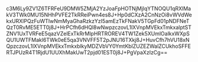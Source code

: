 c3M6Ly9ZV1Z6TFRFeU9DMW5ZMjA2YzJoaFpHOTNjMjlqYTNOQU1qRXlMakV3TWk0MU15NHhPVFE2TkRReiPwn4es8J+Hp0dCXzA2CnNzOi8vWVdWekxURXlPQzFuWTIwNmMyaGhaRzkzYzI5amEzTkFNakV5TGpFd01pNDFNeTQzT0RvME5ETT0j8J+HrPCfh6dHQl8wNwpzczovL1lXVnpMVEkxTmkxalptSTZNV1UxTVRFeE5qazVZelExTkRrMlpHRTROREV4TW1Zek5XUmlOalkxWXpSQU1UWTFMakl6TWk0eE5qa3VNVFF5T2pJNU16TXkj8J+HuvCfh7hVU18xNQpzczovL1lXVnpMVEkxTmkxblkyMDZVbVY0YmtKblZUZEZWalZCUkhoSFFERTJPUzR4T1RjdU1UUXhMakUwT2pjd01EST0j8J+PgVpaXzIzCg==